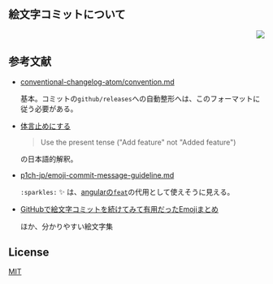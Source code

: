 絵文字コミットについて
---

<p align="right">
  <a href="https://travis-ci.org/59798/emoji-commit-and-releases">
    <img src="http://img.shields.io/travis/59798/emoji-commit-and-releases.svg?style=flat-square">
  </a>
</p>

参考文献
---
* [conventional-changelog-atom/convention.md](https://github.com/conventional-changelog/conventional-changelog-atom/blob/master/convention.md)

  基本。コミットの`github/releases`への自動整形へは、このフォーマットに従う必要がある。

* [体言止めにする](https://gist.github.com/p1ch-jp/2912dc157b53449f7d1b#体言止めにする)
  > Use the present tense ("Add feature" not "Added feature")

  の日本語的解釈。

* [p1ch-jp/emoji-commit-message-guideline.md](https://gist.github.com/p1ch-jp/2912dc157b53449f7d1b)

  `:sparkles:` :sparkles: は、[angularの`feat`](https://github.com/angular/angular.js/blob/master/CONTRIBUTING.md#type)の代用として使えそうに見える。

* [GitHubで絵文字コミットを続けてみて有用だったEmojiまとめ](http://mzyy94.com/blog/2015/10/14/emoji-commit-message/)

  ほか、分かりやすい絵文字集

License
---
[MIT](http://59naga.mit-license.org/)
